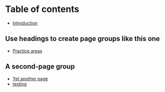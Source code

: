 # Table of contents

* [Introduction](platform/README.md)

## Use headings to create page groups like this one

* [Practice areas](use-headings-to-create-page-groups-like-this-one/readme.md)

## A second-page group

* [Yet another page](a-second-page-group/yet-another-page.md)
* [testing](testing.md)

